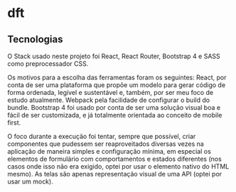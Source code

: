# dft

## Tecnologias

O Stack usado neste projeto foi React, React Router, Bootstrap 4 e SASS como preprocessador CSS.

Os motivos para a escolha das ferramentas foram os seguintes: React, por conta de ser uma plataforma que propõe um modelo para gerar código de forma ordenada, legível e sustentável e, também, por ser meu foco de estudo atualmente. Webpack pela facilidade de configurar o build do bundle. Bootstrap 4 foi usado por conta de ser uma solução visual boa e fácil de ser customizada, e já totalmente orientada ao conceito de mobile first.

O foco durante a execução foi tentar, sempre que possível, criar componentes que pudessem ser reaproveitados diversas vezes na aplicação de maneira simples e configuração mínima, em especial os elementos de formulário com comportamentos e estados diferentes (nos casos onde isso não era exigido, optei por usar o elemento nativo do HTML mesmo). As telas são apenas representação visual de uma API (optei por usar um mock).
